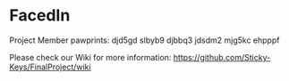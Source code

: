 # FacedIn


Project Member pawprints: 
djd5gd
slbyb9
djbbq3
jdsdm2
mjg5kc
ehpppf

Please check our Wiki for more information: https://github.com/Sticky-Keys/FinalProject/wiki
